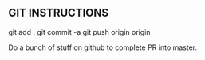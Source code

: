 GIT INSTRUCTIONS
-----------------
git add .
git commit -a
git push origin origin

Do a bunch of stuff on github to complete PR into master.
